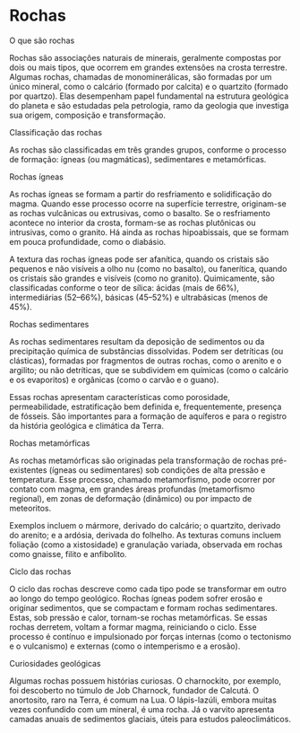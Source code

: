# Rochas
O que são rochas

Rochas são associações naturais de minerais, geralmente compostas por dois ou mais tipos, que ocorrem em grandes extensões na crosta terrestre. Algumas rochas, chamadas de monominerálicas, são formadas por um único mineral, como o calcário (formado por calcita) e o quartzito (formado por quartzo). Elas desempenham papel fundamental na estrutura geológica do planeta e são estudadas pela petrologia, ramo da geologia que investiga sua origem, composição e transformação.

Classificação das rochas

As rochas são classificadas em três grandes grupos, conforme o processo de formação: ígneas (ou magmáticas), sedimentares e metamórficas.

Rochas ígneas

As rochas ígneas se formam a partir do resfriamento e solidificação do magma. Quando esse processo ocorre na superfície terrestre, originam-se as rochas vulcânicas ou extrusivas, como o basalto. Se o resfriamento acontece no interior da crosta, formam-se as rochas plutônicas ou intrusivas, como o granito. Há ainda as rochas hipoabissais, que se formam em pouca profundidade, como o diabásio.

A textura das rochas ígneas pode ser afanítica, quando os cristais são pequenos e não visíveis a olho nu (como no basalto), ou fanerítica, quando os cristais são grandes e visíveis (como no granito). Quimicamente, são classificadas conforme o teor de sílica: ácidas (mais de 66%), intermediárias (52–66%), básicas (45–52%) e ultrabásicas (menos de 45%).

Rochas sedimentares

As rochas sedimentares resultam da deposição de sedimentos ou da precipitação química de substâncias dissolvidas. Podem ser detríticas (ou clásticas), formadas por fragmentos de outras rochas, como o arenito e o argilito; ou não detríticas, que se subdividem em químicas (como o calcário e os evaporitos) e orgânicas (como o carvão e o guano).

Essas rochas apresentam características como porosidade, permeabilidade, estratificação bem definida e, frequentemente, presença de fósseis. São importantes para a formação de aquíferos e para o registro da história geológica e climática da Terra.

Rochas metamórficas

As rochas metamórficas são originadas pela transformação de rochas pré-existentes (ígneas ou sedimentares) sob condições de alta pressão e temperatura. Esse processo, chamado metamorfismo, pode ocorrer por contato com magma, em grandes áreas profundas (metamorfismo regional), em zonas de deformação (dinâmico) ou por impacto de meteoritos.

Exemplos incluem o mármore, derivado do calcário; o quartzito, derivado do arenito; e a ardósia, derivada do folhelho. As texturas comuns incluem foliação (como a xistosidade) e granulação variada, observada em rochas como gnaisse, filito e anfibolito.

Ciclo das rochas

O ciclo das rochas descreve como cada tipo pode se transformar em outro ao longo do tempo geológico. Rochas ígneas podem sofrer erosão e originar sedimentos, que se compactam e formam rochas sedimentares. Estas, sob pressão e calor, tornam-se rochas metamórficas. Se essas rochas derretem, voltam a formar magma, reiniciando o ciclo. Esse processo é contínuo e impulsionado por forças internas (como o tectonismo e o vulcanismo) e externas (como o intemperismo e a erosão).

Curiosidades geológicas

Algumas rochas possuem histórias curiosas. O charnockito, por exemplo, foi descoberto no túmulo de Job Charnock, fundador de Calcutá. O anortosito, raro na Terra, é comum na Lua. O lápis-lazúli, embora muitas vezes confundido com um mineral, é uma rocha. Já o varvito apresenta camadas anuais de sedimentos glaciais, úteis para estudos paleoclimáticos.
